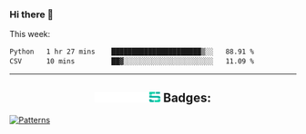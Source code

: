 ### Hi there 👋

This week:
<!--START_SECTION:waka-->

```txt
Python   1 hr 27 mins    ██████████████████████▒░░   88.91 %
CSV      10 mins         ██▓░░░░░░░░░░░░░░░░░░░░░░   11.09 %
```

<!--END_SECTION:waka-->

---

<h2 style="text-align:center; font-weight: bold;" align="center"><img src="https://github.com/layer5io/layer5/blob/master/.github/assets/images/layer5/layer5-light-no-trim.svg" width="115px"> Badges: </h2>

<a href= "https://meshery.layer5.io/user/04079145-d65d-4d0f-a40e-533d358bea83?tab=badges"><img height="224px" src = "https://badges.layer5.io/assets/badges/patterns/patterns.png" alt = "Patterns" /></a>
